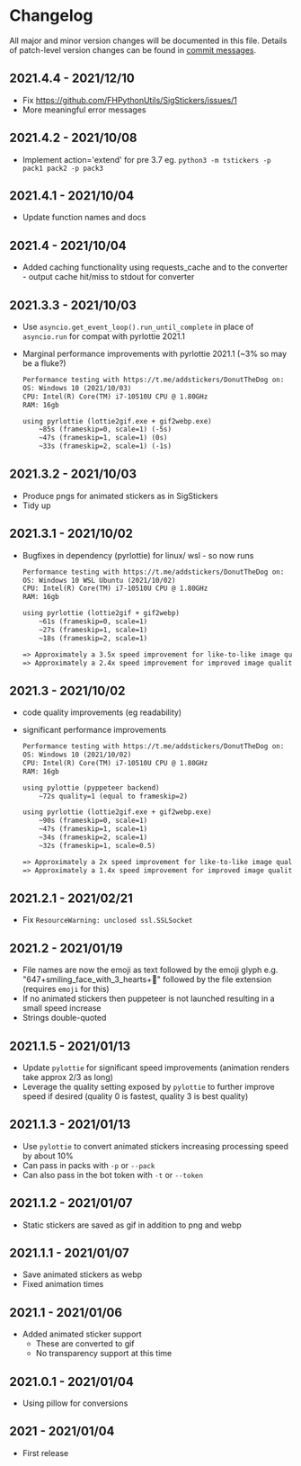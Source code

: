 # Changelog

All major and minor version changes will be documented in this file. Details of
patch-level version changes can be found in [commit messages](../../commits/master).

## 2021.4.4 - 2021/12/10

- Fix https://github.com/FHPythonUtils/SigStickers/issues/1
- More meaningful error messages

## 2021.4.2 - 2021/10/08

- Implement action='extend' for pre 3.7 eg. `python3 -m tstickers -p pack1 pack2 -p pack3`

## 2021.4.1 - 2021/10/04

- Update function names and docs

## 2021.4 - 2021/10/04

- Added caching functionality using requests_cache and to the converter -
	output cache hit/miss to stdout for converter

## 2021.3.3 - 2021/10/03

- Use `asyncio.get_event_loop().run_until_complete` in place of `asyncio.run` for compat
	with pyrlottie 2021.1
- Marginal performance improvements with pyrlottie 2021.1 (~3% so may be a fluke?)

	```txt
	Performance testing with https://t.me/addstickers/DonutTheDog on:
	OS: Windows 10 (2021/10/03)
	CPU: Intel(R) Core(TM) i7-10510U CPU @ 1.80GHz
	RAM: 16gb

	using pyrlottie (lottie2gif.exe + gif2webp.exe)
		~85s (frameskip=0, scale=1) (-5s)
		~47s (frameskip=1, scale=1) (0s)
		~33s (frameskip=2, scale=1) (-1s)
	```

## 2021.3.2 - 2021/10/03

- Produce pngs for animated stickers as in SigStickers
- Tidy up

## 2021.3.1 - 2021/10/02

- Bugfixes in dependency (pyrlottie) for linux/ wsl - so now runs

	```txt
	Performance testing with https://t.me/addstickers/DonutTheDog on:
	OS: Windows 10 WSL Ubuntu (2021/10/02)
	CPU: Intel(R) Core(TM) i7-10510U CPU @ 1.80GHz
	RAM: 16gb

	using pyrlottie (lottie2gif + gif2webp)
		~61s (frameskip=0, scale=1)
		~27s (frameskip=1, scale=1)
		~18s (frameskip=2, scale=1)

	=> Approximately a 3.5x speed improvement for like-to-like image quality
	=> Approximately a 2.4x speed improvement for improved image quality
	```

## 2021.3 - 2021/10/02

- code quality improvements (eg readability)
- significant performance improvements

	```txt
	Performance testing with https://t.me/addstickers/DonutTheDog on:
	OS: Windows 10 (2021/10/02)
	CPU: Intel(R) Core(TM) i7-10510U CPU @ 1.80GHz
	RAM: 16gb

	using pylottie (pyppeteer backend)
		~72s quality=1 (equal to frameskip=2)

	using pyrlottie (lottie2gif.exe + gif2webp.exe)
		~90s (frameskip=0, scale=1)
		~47s (frameskip=1, scale=1)
		~34s (frameskip=2, scale=1)
		~32s (frameskip=1, scale=0.5)

	=> Approximately a 2x speed improvement for like-to-like image quality
	=> Approximately a 1.4x speed improvement for improved image quality
	```

## 2021.2.1 - 2021/02/21

- Fix `ResourceWarning: unclosed ssl.SSLSocket`

## 2021.2 - 2021/01/19

- File names are now the emoji as text followed by the emoji glyph e.g.
	"647+smiling_face_with_3_hearts+🥰" followed by the file extension (requires
	`emoji` for this)
- If no animated stickers then puppeteer is not launched resulting in a small
	speed increase
- Strings double-quoted

## 2021.1.5 - 2021/01/13

- Update `pylottie` for significant speed improvements (animation renders take
	approx 2/3 as long)
- Leverage the quality setting exposed by `pylottie` to further improve speed if
	desired (quality 0 is fastest, quality 3 is best quality)

## 2021.1.3 - 2021/01/13

- Use `pylottie` to convert animated stickers increasing processing speed by about 10%
- Can pass in packs with `-p` or `--pack`
- Can also pass in the bot token with `-t` or `--token`

## 2021.1.2 - 2021/01/07

- Static stickers are saved as gif in addition to png and webp

## 2021.1.1 - 2021/01/07

- Save animated stickers as webp
- Fixed animation times

## 2021.1 - 2021/01/06

- Added animated sticker support
	- These are converted to gif
	- No transparency support at this time

## 2021.0.1 - 2021/01/04

- Using pillow for conversions

## 2021 - 2021/01/04

- First release
